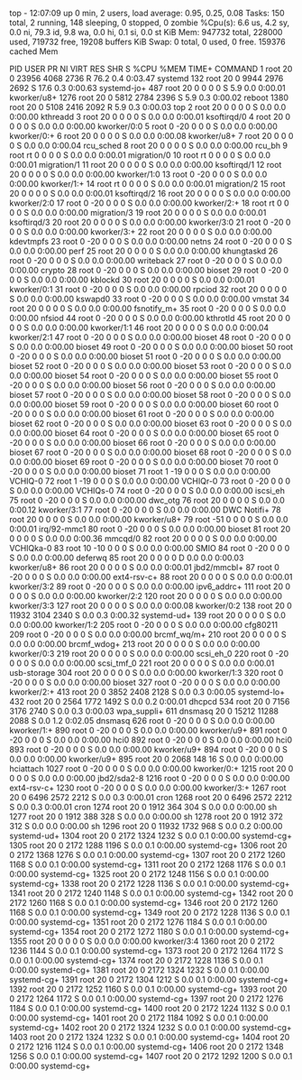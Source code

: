top - 12:07:09 up 0 min,  2 users,  load average: 0.95, 0.25, 0.08
Tasks: 150 total,   2 running, 148 sleeping,   0 stopped,   0 zombie
%Cpu(s):  6.6 us,  4.2 sy,  0.0 ni, 79.3 id,  9.8 wa,  0.0 hi,  0.1 si,  0.0 st
KiB Mem:    947732 total,   228000 used,   719732 free,    19208 buffers
KiB Swap:        0 total,        0 used,        0 free.   159376 cached Mem

  PID USER      PR  NI    VIRT    RES    SHR S  %CPU %MEM     TIME+ COMMAND
    1 root      20   0   23956   4068   2736 R  76.2  0.4   0:03.47 systemd
  132 root      20   0    9944   2976   2692 S  17.6  0.3   0:00.63 systemd-jo+
  487 root      20   0       0      0      0 S   5.9  0.0   0:00.01 kworker/u8+
 1276 root      20   0    5812   2784   2396 S   5.9  0.3   0:00.02 reboot
 1380 root      20   0    5108   2416   2092 R   5.9  0.3   0:00.03 top
    2 root      20   0       0      0      0 S   0.0  0.0   0:00.00 kthreadd
    3 root      20   0       0      0      0 S   0.0  0.0   0:00.01 ksoftirqd/0
    4 root      20   0       0      0      0 S   0.0  0.0   0:00.00 kworker/0:0
    5 root       0 -20       0      0      0 S   0.0  0.0   0:00.00 kworker/0:+
    6 root      20   0       0      0      0 S   0.0  0.0   0:00.08 kworker/u8+
    7 root      20   0       0      0      0 S   0.0  0.0   0:00.04 rcu_sched
    8 root      20   0       0      0      0 S   0.0  0.0   0:00.00 rcu_bh
    9 root      rt   0       0      0      0 S   0.0  0.0   0:00.01 migration/0
   10 root      rt   0       0      0      0 S   0.0  0.0   0:00.01 migration/1
   11 root      20   0       0      0      0 S   0.0  0.0   0:00.00 ksoftirqd/1
   12 root      20   0       0      0      0 S   0.0  0.0   0:00.00 kworker/1:0
   13 root       0 -20       0      0      0 S   0.0  0.0   0:00.00 kworker/1:+
   14 root      rt   0       0      0      0 S   0.0  0.0   0:00.01 migration/2
   15 root      20   0       0      0      0 S   0.0  0.0   0:00.01 ksoftirqd/2
   16 root      20   0       0      0      0 S   0.0  0.0   0:00.00 kworker/2:0
   17 root       0 -20       0      0      0 S   0.0  0.0   0:00.00 kworker/2:+
   18 root      rt   0       0      0      0 S   0.0  0.0   0:00.00 migration/3
   19 root      20   0       0      0      0 S   0.0  0.0   0:00.01 ksoftirqd/3
   20 root      20   0       0      0      0 S   0.0  0.0   0:00.00 kworker/3:0
   21 root       0 -20       0      0      0 S   0.0  0.0   0:00.00 kworker/3:+
   22 root      20   0       0      0      0 S   0.0  0.0   0:00.00 kdevtmpfs
   23 root       0 -20       0      0      0 S   0.0  0.0   0:00.00 netns
   24 root       0 -20       0      0      0 S   0.0  0.0   0:00.00 perf
   25 root      20   0       0      0      0 S   0.0  0.0   0:00.00 khungtaskd
   26 root       0 -20       0      0      0 S   0.0  0.0   0:00.00 writeback
   27 root       0 -20       0      0      0 S   0.0  0.0   0:00.00 crypto
   28 root       0 -20       0      0      0 S   0.0  0.0   0:00.00 bioset
   29 root       0 -20       0      0      0 S   0.0  0.0   0:00.00 kblockd
   30 root      20   0       0      0      0 S   0.0  0.0   0:00.01 kworker/0:1
   31 root       0 -20       0      0      0 S   0.0  0.0   0:00.00 rpciod
   32 root      20   0       0      0      0 S   0.0  0.0   0:00.00 kswapd0
   33 root       0 -20       0      0      0 S   0.0  0.0   0:00.00 vmstat
   34 root      20   0       0      0      0 S   0.0  0.0   0:00.00 fsnotify_m+
   35 root       0 -20       0      0      0 S   0.0  0.0   0:00.00 nfsiod
   44 root       0 -20       0      0      0 S   0.0  0.0   0:00.00 kthrotld
   45 root      20   0       0      0      0 S   0.0  0.0   0:00.00 kworker/1:1
   46 root      20   0       0      0      0 S   0.0  0.0   0:00.04 kworker/2:1
   47 root       0 -20       0      0      0 S   0.0  0.0   0:00.00 bioset
   48 root       0 -20       0      0      0 S   0.0  0.0   0:00.00 bioset
   49 root       0 -20       0      0      0 S   0.0  0.0   0:00.00 bioset
   50 root       0 -20       0      0      0 S   0.0  0.0   0:00.00 bioset
   51 root       0 -20       0      0      0 S   0.0  0.0   0:00.00 bioset
   52 root       0 -20       0      0      0 S   0.0  0.0   0:00.00 bioset
   53 root       0 -20       0      0      0 S   0.0  0.0   0:00.00 bioset
   54 root       0 -20       0      0      0 S   0.0  0.0   0:00.00 bioset
   55 root       0 -20       0      0      0 S   0.0  0.0   0:00.00 bioset
   56 root       0 -20       0      0      0 S   0.0  0.0   0:00.00 bioset
   57 root       0 -20       0      0      0 S   0.0  0.0   0:00.00 bioset
   58 root       0 -20       0      0      0 S   0.0  0.0   0:00.00 bioset
   59 root       0 -20       0      0      0 S   0.0  0.0   0:00.00 bioset
   60 root       0 -20       0      0      0 S   0.0  0.0   0:00.00 bioset
   61 root       0 -20       0      0      0 S   0.0  0.0   0:00.00 bioset
   62 root       0 -20       0      0      0 S   0.0  0.0   0:00.00 bioset
   63 root       0 -20       0      0      0 S   0.0  0.0   0:00.00 bioset
   64 root       0 -20       0      0      0 S   0.0  0.0   0:00.00 bioset
   65 root       0 -20       0      0      0 S   0.0  0.0   0:00.00 bioset
   66 root       0 -20       0      0      0 S   0.0  0.0   0:00.00 bioset
   67 root       0 -20       0      0      0 S   0.0  0.0   0:00.00 bioset
   68 root       0 -20       0      0      0 S   0.0  0.0   0:00.00 bioset
   69 root       0 -20       0      0      0 S   0.0  0.0   0:00.00 bioset
   70 root       0 -20       0      0      0 S   0.0  0.0   0:00.00 bioset
   71 root       1 -19       0      0      0 S   0.0  0.0   0:00.00 VCHIQ-0
   72 root       1 -19       0      0      0 S   0.0  0.0   0:00.00 VCHIQr-0
   73 root       0 -20       0      0      0 S   0.0  0.0   0:00.00 VCHIQs-0
   74 root       0 -20       0      0      0 S   0.0  0.0   0:00.00 iscsi_eh
   75 root       0 -20       0      0      0 S   0.0  0.0   0:00.00 dwc_otg
   76 root      20   0       0      0      0 S   0.0  0.0   0:00.12 kworker/3:1
   77 root       0 -20       0      0      0 S   0.0  0.0   0:00.00 DWC Notifi+
   78 root      20   0       0      0      0 S   0.0  0.0   0:00.00 kworker/u8+
   79 root     -51   0       0      0      0 S   0.0  0.0   0:00.01 irq/92-mmc1
   80 root       0 -20       0      0      0 S   0.0  0.0   0:00.00 bioset
   81 root      20   0       0      0      0 S   0.0  0.0   0:00.36 mmcqd/0
   82 root      20   0       0      0      0 S   0.0  0.0   0:00.00 VCHIQka-0
   83 root      10 -10       0      0      0 S   0.0  0.0   0:00.00 SMIO
   84 root       0 -20       0      0      0 S   0.0  0.0   0:00.00 deferwq
   85 root      20   0       0      0      0 D   0.0  0.0   0:00.03 kworker/u8+
   86 root      20   0       0      0      0 S   0.0  0.0   0:00.01 jbd2/mmcbl+
   87 root       0 -20       0      0      0 S   0.0  0.0   0:00.00 ext4-rsv-c+
   88 root      20   0       0      0      0 S   0.0  0.0   0:00.01 kworker/3:2
   89 root       0 -20       0      0      0 S   0.0  0.0   0:00.00 ipv6_addrc+
  111 root      20   0       0      0      0 S   0.0  0.0   0:00.00 kworker/2:2
  120 root      20   0       0      0      0 S   0.0  0.0   0:00.00 kworker/3:3
  127 root      20   0       0      0      0 S   0.0  0.0   0:00.08 kworker/0:2
  138 root      20   0   11932   3104   2340 S   0.0  0.3   0:00.32 systemd-ud+
  139 root      20   0       0      0      0 S   0.0  0.0   0:00.00 kworker/1:2
  205 root       0 -20       0      0      0 S   0.0  0.0   0:00.00 cfg80211
  209 root       0 -20       0      0      0 S   0.0  0.0   0:00.00 brcmf_wq/m+
  210 root      20   0       0      0      0 S   0.0  0.0   0:00.00 brcmf_wdog+
  213 root      20   0       0      0      0 S   0.0  0.0   0:00.00 kworker/0:3
  219 root      20   0       0      0      0 S   0.0  0.0   0:00.00 scsi_eh_0
  220 root       0 -20       0      0      0 S   0.0  0.0   0:00.00 scsi_tmf_0
  221 root      20   0       0      0      0 S   0.0  0.0   0:00.01 usb-storage
  304 root      20   0       0      0      0 S   0.0  0.0   0:00.00 kworker/1:3
  320 root       0 -20       0      0      0 S   0.0  0.0   0:00.00 bioset
  327 root       0 -20       0      0      0 S   0.0  0.0   0:00.00 kworker/2:+
  413 root      20   0    3852   2408   2128 S   0.0  0.3   0:00.05 systemd-lo+
  432 root      20   0    2564   1772   1492 S   0.0  0.2   0:00.01 dhcpcd
  534 root      20   0    7156   3176   2740 S   0.0  0.3   0:00.03 wpa_suppli+
  611 dnsmasq   20   0   15212  11288   2088 S   0.0  1.2   0:02.05 dnsmasq
  626 root       0 -20       0      0      0 S   0.0  0.0   0:00.00 kworker/1:+
  890 root       0 -20       0      0      0 S   0.0  0.0   0:00.00 kworker/u9+
  891 root       0 -20       0      0      0 S   0.0  0.0   0:00.00 hci0
  892 root       0 -20       0      0      0 S   0.0  0.0   0:00.00 hci0
  893 root       0 -20       0      0      0 S   0.0  0.0   0:00.00 kworker/u9+
  894 root       0 -20       0      0      0 S   0.0  0.0   0:00.00 kworker/u9+
  895 root      20   0    2068    148     16 S   0.0  0.0   0:00.00 hciattach
 1027 root       0 -20       0      0      0 S   0.0  0.0   0:00.00 kworker/0:+
 1215 root      20   0       0      0      0 S   0.0  0.0   0:00.00 jbd2/sda2-8
 1216 root       0 -20       0      0      0 S   0.0  0.0   0:00.00 ext4-rsv-c+
 1230 root       0 -20       0      0      0 S   0.0  0.0   0:00.00 kworker/3:+
 1267 root      20   0    6496   2572   2212 S   0.0  0.3   0:00.01 cron
 1268 root      20   0    6496   2572   2212 S   0.0  0.3   0:00.01 cron
 1274 root      20   0    1912    364    304 S   0.0  0.0   0:00.00 sh
 1277 root      20   0    1912    388    328 S   0.0  0.0   0:00.00 sh
 1278 root      20   0    1912    372    312 S   0.0  0.0   0:00.00 sh
 1296 root      20   0   11932   1732    968 S   0.0  0.2   0:00.00 systemd-ud+
 1304 root      20   0    2172   1324   1232 S   0.0  0.1   0:00.00 systemd-cg+
 1305 root      20   0    2172   1288   1196 S   0.0  0.1   0:00.00 systemd-cg+
 1306 root      20   0    2172   1368   1276 S   0.0  0.1   0:00.00 systemd-cg+
 1307 root      20   0    2172   1260   1168 S   0.0  0.1   0:00.00 systemd-cg+
 1311 root      20   0    2172   1268   1176 S   0.0  0.1   0:00.00 systemd-cg+
 1325 root      20   0    2172   1248   1156 S   0.0  0.1   0:00.00 systemd-cg+
 1338 root      20   0    2172   1228   1136 S   0.0  0.1   0:00.00 systemd-cg+
 1341 root      20   0    2172   1240   1148 S   0.0  0.1   0:00.00 systemd-cg+
 1342 root      20   0    2172   1260   1168 S   0.0  0.1   0:00.00 systemd-cg+
 1346 root      20   0    2172   1260   1168 S   0.0  0.1   0:00.00 systemd-cg+
 1349 root      20   0    2172   1228   1136 S   0.0  0.1   0:00.00 systemd-cg+
 1351 root      20   0    2172   1276   1184 S   0.0  0.1   0:00.00 systemd-cg+
 1354 root      20   0    2172   1272   1180 S   0.0  0.1   0:00.00 systemd-cg+
 1355 root      20   0       0      0      0 S   0.0  0.0   0:00.00 kworker/3:4
 1360 root      20   0    2172   1236   1144 S   0.0  0.1   0:00.00 systemd-cg+
 1373 root      20   0    2172   1264   1172 S   0.0  0.1   0:00.00 systemd-cg+
 1374 root      20   0    2172   1228   1136 S   0.0  0.1   0:00.00 systemd-cg+
 1381 root      20   0    2172   1324   1232 S   0.0  0.1   0:00.00 systemd-cg+
 1391 root      20   0    2172   1304   1212 S   0.0  0.1   0:00.00 systemd-cg+
 1392 root      20   0    2172   1252   1160 S   0.0  0.1   0:00.00 systemd-cg+
 1393 root      20   0    2172   1264   1172 S   0.0  0.1   0:00.00 systemd-cg+
 1397 root      20   0    2172   1276   1184 S   0.0  0.1   0:00.00 systemd-cg+
 1400 root      20   0    2172   1224   1132 S   0.0  0.1   0:00.00 systemd-cg+
 1401 root      20   0    2172   1184   1092 S   0.0  0.1   0:00.00 systemd-cg+
 1402 root      20   0    2172   1324   1232 S   0.0  0.1   0:00.00 systemd-cg+
 1403 root      20   0    2172   1324   1232 S   0.0  0.1   0:00.00 systemd-cg+
 1404 root      20   0    2172   1216   1124 S   0.0  0.1   0:00.00 systemd-cg+
 1406 root      20   0    2172   1348   1256 S   0.0  0.1   0:00.00 systemd-cg+
 1407 root      20   0    2172   1292   1200 S   0.0  0.1   0:00.00 systemd-cg+
